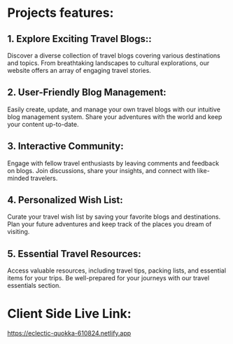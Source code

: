 # Projects features:
## 1. Explore Exciting Travel Blogs:: 
Discover a diverse collection of travel blogs covering various destinations and topics. From breathtaking landscapes to cultural explorations, our website offers an array of engaging travel stories.
## 2. User-Friendly Blog Management: 
Easily create, update, and manage your own travel blogs with our intuitive blog management system. Share your adventures with the world and keep your content up-to-date.
## 3. Interactive Community: 
Engage with fellow travel enthusiasts by leaving comments and feedback on blogs. Join discussions, share your insights, and connect with like-minded travelers.
## 4. Personalized Wish List: 
Curate your travel wish list by saving your favorite blogs and destinations. Plan your future adventures and keep track of the places you dream of visiting.
## 5. Essential Travel Resources: 
Access valuable resources, including travel tips, packing lists, and essential items for your trips. Be well-prepared for your journeys with our travel essentials section.


# Client Side Live Link:
https://eclectic-quokka-610824.netlify.app
